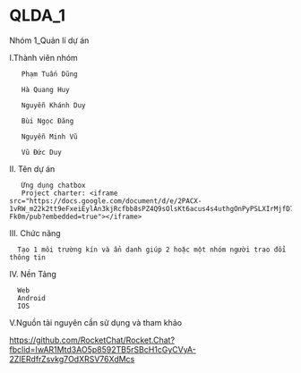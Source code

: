 # QLDA_1
Nhóm 1_Quản lí dự án 

I.Thành viên nhóm 

       Phạm Tuấn Dũng 

       Hà Quang Huy 

       Nguyễn Khánh Duy 

       Bùi Ngọc Đăng 

       Nguyễn Minh Vũ 

       Vũ Đức Duy 

II. Tên dự án 

       Ứng dụng chatbox
       Project charter: <iframe src="https://docs.google.com/document/d/e/2PACX-1vRW_m22k2tt9eFxeiEylAn3kjRcfbb8sPZ4Q9sOlsKt6acus4s4uthgOnPyPSLXIrMjfD7hFFf-Fk0m/pub?embedded=true"></iframe>
       

III. Chức năng

      Tạo 1 môi trường kín và ẩn danh giúp 2 hoặc một nhóm người trao đổi thông tin

IV. Nền Tảng

      Web
      Android
      IOS

V.Nguồn tài nguyên cần sử dụng và tham khảo 

https://github.com/RocketChat/Rocket.Chat?fbclid=IwAR1Mtd3AO5p8592TB5rSBcH1cGyCVyA-2ZIERdfrZsvkg7OdXRSV76XdMcs
